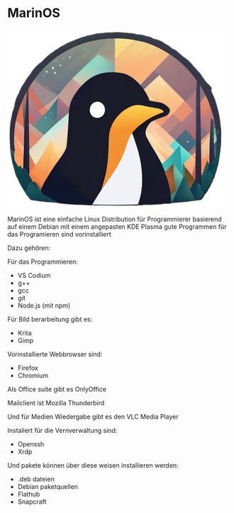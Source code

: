 # MarinOS

![](Icon.png)

MarinOS ist eine einfache Linux Distribution für Programmierer basierend auf einem Debian mit einem angepasten KDE Plasma gute Programmen für das Programieren sind vorinstalliert

Dazu gehören:


Für das Programmieren:
* VS Codium
* g++
* gcc
* git
* Node.js (mit npm)

Für Bild berarbeitung gibt es:
* Krita
* Gimp

Vorinstallierte Webbrowser sind:
* Firefox
* Chromium

Als Office suite gibt es OnlyOffice 

Mailclient ist Mozilla Thunderbird

Und für Medien Wiedergabe gibt es den VLC Media Player

Instaliert für die Vernverwaltung sind:
* Openssh
* Xrdp

Und pakete können über diese weisen installieren werden:
* .deb dateien
* Debian paketquellen
* Flathub
* Snapcraft
